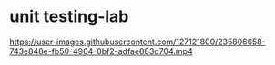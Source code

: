 # unit testing-lab

https://user-images.githubusercontent.com/127121800/235806658-743e848e-fb50-4904-8bf2-adfae883d704.mp4

